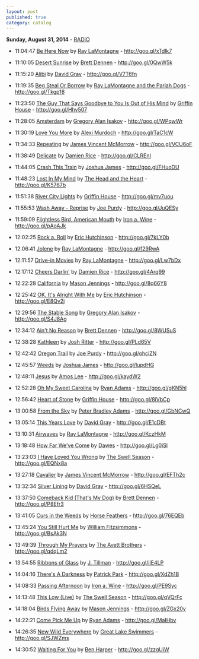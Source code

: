 ```yaml
---
layout: post
published: true
category: catalog
---
```


**Sunday, August 31, 2014** - [RADIO](/2014/08/31/Ray-LaMontagne-radio)

*   11:04:47  [Be Here Now](http://goo.gl/m29U1) by [Ray LaMontagne](http://www.last.fm/music/Ray+LaMontagne) - http://goo.gl/xTdlk7

*   11:10:05  [Desert Sunrise](http://goo.gl/2lmMvv) by [Brett Dennen](http://www.last.fm/music/Brett+Dennen) - http://goo.gl/0QwW5k

*   11:15:20  [Alibi](http://goo.gl/REqS6C) by [David Gray](http://www.last.fm/music/David+Gray) - http://goo.gl/V7T6fn

*   11:19:35  [Beg Steal Or Borrow](http://goo.gl/x2UCT4) by [Ray LaMontagne and the Pariah Dogs](http://www.last.fm/music/Ray+LaMontagne+and+the+Pariah+Dogs) - http://goo.gl/Tkgp18

*   11:23:50  [The Guy That Says Goodbye to You Is Out of His Mind](http://goo.gl/0TTjCY) by [Griffin House](http://www.last.fm/music/Griffin+House) - http://goo.gl/Hhv507

*   11:28:05  [Amsterdam](http://goo.gl/5jxTgF) by [Gregory Alan Isakov](http://www.last.fm/music/Gregory+Alan+Isakov) - http://goo.gl/WPqwWr

*   11:30:19  [Love You More](http://goo.gl/K19Z2I) by [Alexi Murdoch](http://www.last.fm/music/Alexi+Murdoch) - http://goo.gl/TaC1cW

*   11:34:33  [Repeating](http://goo.gl/bNoZyH) by [James Vincent McMorrow](http://www.last.fm/music/James+Vincent+McMorrow) - http://goo.gl/VCU6oF

*   11:38:49  [Delicate](http://goo.gl/wbe7z) by [Damien Rice](http://www.last.fm/music/Damien+Rice) - http://goo.gl/CLREnI

*   11:44:05  [Crash This Train](http://goo.gl/fxCQdU) by [Joshua James](http://www.last.fm/music/Joshua+James) - http://goo.gl/FHuoDU

*   11:48:23  [Lost In My Mind](http://goo.gl/pKBrYY) by [The Head and the Heart](http://www.last.fm/music/The+Head+and+the+Heart) - http://goo.gl/K5767b

*   11:51:38  [River City Lights](http://goo.gl/gAM9fc) by [Griffin House](http://www.last.fm/music/Griffin+House) - http://goo.gl/mv7uou

*   11:55:53  [Wash Away - Reprise](http://goo.gl/VDbqkN) by [Joe Purdy](http://www.last.fm/music/Joe+Purdy) - http://goo.gl/JuQESy

*   11:59:09  [Flightless Bird, American Mouth](http://goo.gl/kh0A86) by [Iron a. Wine](http://www.last.fm/music/Iron+a.+Wine) - http://goo.gl/pAoAJk

*   12:02:25  [Rock a. Roll](http://goo.gl/Jlx9hk) by [Eric Hutchinson](http://www.last.fm/music/Eric+Hutchinson) - http://goo.gl/7kLY0b

*   12:06:41  [Jolene](http://goo.gl/r9n7XM) by [Ray LaMontagne](http://www.last.fm/music/Ray+LaMontagne) - http://goo.gl/f29RwA

*   12:11:57  [Drive-in Movies](http://goo.gl/iUQad5) by [Ray LaMontagne](http://www.last.fm/music/Ray+LaMontagne) - http://goo.gl/Lw7bDx

*   12:17:12  [Cheers Darlin'](http://goo.gl/C2zHW) by [Damien Rice](http://www.last.fm/music/Damien+Rice) - http://goo.gl/4Arq99

*   12:22:28  [California](http://goo.gl/8IJYM2) by [Mason Jennings](http://www.last.fm/music/Mason+Jennings) - http://goo.gl/8q66Y8

*   12:25:42  [OK, It's Alright With Me](http://goo.gl/QjbjZ7) by [Eric Hutchinson](http://www.last.fm/music/Eric+Hutchinson) - http://goo.gl/E8Qv2j

*   12:29:56  [The Stable Song](http://goo.gl/eGBzaM) by [Gregory Alan Isakov](http://www.last.fm/music/Gregory+Alan+Isakov) - http://goo.gl/S4J8Ag

*   12:34:12  [Ain't No Reason](http://goo.gl/bdZs70) by [Brett Dennen](http://www.last.fm/music/Brett+Dennen) - http://goo.gl/8WUSuS

*   12:38:28  [Kathleen](http://goo.gl/16H6QI) by [Josh Ritter](http://www.last.fm/music/Josh+Ritter) - http://goo.gl/PLd65V

*   12:42:42  [Oregon Trail](http://goo.gl/5Xk30p) by [Joe Purdy](http://www.last.fm/music/Joe+Purdy) - http://goo.gl/ohciZN

*   12:45:57  [Weeds](http://goo.gl/3otPve) by [Joshua James](http://www.last.fm/music/Joshua+James) - http://goo.gl/lupdHG

*   12:48:11  [Jesus](http://goo.gl/88h2Z7) by [Amos Lee](http://www.last.fm/music/Amos+Lee) - http://goo.gl/kaydW2

*   12:52:28  [Oh My Sweet Carolina](http://goo.gl/03zWpU) by [Ryan Adams](http://www.last.fm/music/Ryan+Adams) - http://goo.gl/gKN5hl

*   12:56:42  [Heart of Stone](http://goo.gl/P0fEae) by [Griffin House](http://www.last.fm/music/Griffin+House) - http://goo.gl/8iVbCp

*   13:00:58  [From the Sky](http://goo.gl/Yk33cH) by [Peter Bradley Adams](http://www.last.fm/music/Peter+Bradley+Adams) - http://goo.gl/GbNCwQ

*   13:05:14  [This Years Love](http://goo.gl/z6Rsvc) by [David Gray](http://www.last.fm/music/David+Gray) - http://goo.gl/E1cDBt

*   13:10:31  [Airwaves](http://goo.gl/xnVVeQ) by [Ray LaMontagne](http://www.last.fm/music/Ray+LaMontagne) - http://goo.gl/KczHkM

*   13:18:48  [How Far We've Come](http://goo.gl/i5mDTG) by [Dawes](http://www.last.fm/music/Dawes) - http://goo.gl/Lg0iSl

*   13:23:03  [I Have Loved You Wrong](http://goo.gl/Uk6ji8) by [The Swell Season](http://www.last.fm/music/The+Swell+Season) - http://goo.gl/EQNx8a

*   13:27:18  [Cavalier](http://goo.gl/ceULfY) by [James Vincent McMorrow](http://www.last.fm/music/James+Vincent+McMorrow) - http://goo.gl/EFTh2c

*   13:32:34  [Silver Lining](http://goo.gl/fEuxDJ) by [David Gray](http://www.last.fm/music/David+Gray) - http://goo.gl/6HSQeL

*   13:37:50  [Comeback Kid (That's My Dog)](http://goo.gl/NDKqVL) by [Brett Dennen](http://www.last.fm/music/Brett+Dennen) - http://goo.gl/P8Efr3

*   13:41:05  [Curs in the Weeds](http://goo.gl/mQ3Uf2) by [Horse Feathers](http://www.last.fm/music/Horse+Feathers) - http://goo.gl/76EQEb

*   13:45:24  [You Still Hurt Me](http://goo.gl/VjxdFY) by [William Fitzsimmons](http://www.last.fm/music/William+Fitzsimmons) - http://goo.gl/BsAk3N

*   13:49:39  [Through My Prayers](http://goo.gl/VZLJhU) by [The Avett Brothers](http://www.last.fm/music/The+Avett+Brothers) - http://goo.gl/qdqLm2

*   13:54:55  [Ribbons of Glass](http://goo.gl/Mie9vw) by [J. Tillman](http://www.last.fm/music/J.+Tillman) - http://goo.gl/iIE4LP

*   14:04:16  [There's A Darkness](http://goo.gl/SQskCR) by [Patrick Park](http://www.last.fm/music/Patrick+Park) - http://goo.gl/XdZh1B

*   14:08:33  [Passing Afternoon](http://goo.gl/T5ds1B) by [Iron a. Wine](http://www.last.fm/music/Iron+a.+Wine) - http://goo.gl/PE9Syc

*   14:13:48  [This Low (Live)](http://goo.gl/VsEdzv) by [The Swell Season](http://www.last.fm/music/The+Swell+Season) - http://goo.gl/qVQrFc

*   14:18:04  [Birds Flying Away](http://goo.gl/E4IcIB) by [Mason Jennings](http://www.last.fm/music/Mason+Jennings) - http://goo.gl/ZGx20y

*   14:22:21  [Come Pick Me Up](http://goo.gl/9RcsMg) by [Ryan Adams](http://www.last.fm/music/Ryan+Adams) - http://goo.gl/MaIHbv

*   14:26:35  [New Wild Everywhere](http://goo.gl/8N6Uum) by [Great Lake Swimmers](http://www.last.fm/music/Great+Lake+Swimmers) - http://goo.gl/SJWZms

*   14:30:52  [Waiting For You](http://goo.gl/cjbnfy) by [Ben Harper](http://www.last.fm/music/Ben+Harper) - http://goo.gl/zzgUiW

